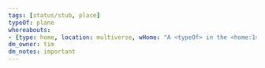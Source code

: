 ```yaml
---
tags: [status/stub, place]
typeOf: plane
whereabouts: 
- {type: home, location: multiverse, wHome: "A <typeOf> in the <home:1s>"}
dm_owner: tim
dm_notes: important
---
```


